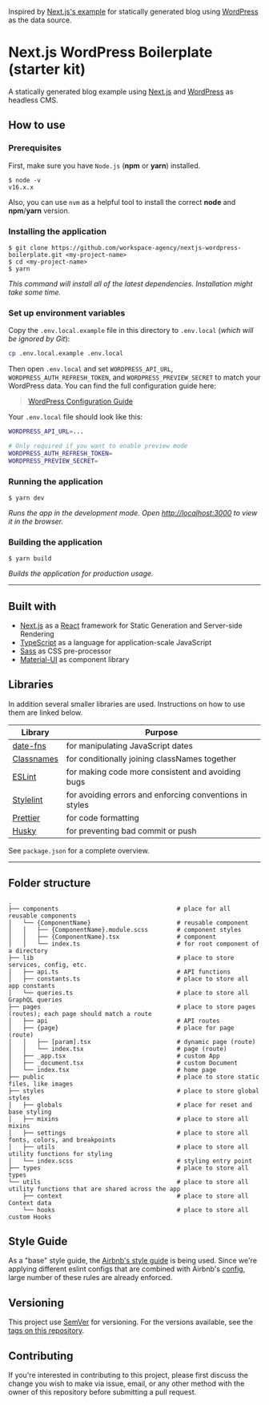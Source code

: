 Inspired by [Next.js's example](https://github.com/vercel/next.js/tree/canary/examples/cms-wordpress) for statically generated blog using [WordPress](https://wordpress.org/) as the data source.

# Next.js WordPress Boilerplate (starter kit)

A statically generated blog example using [Next.js](https://nextjs.org/) and [WordPress](https://wordpress.org/) as headless CMS.


## How to use

### Prerequisites

First, make sure you have `Node.js` (**npm** or **yarn**) installed.

```
$ node -v
v16.x.x
```

Also, you can use `nvm` as a helpful tool to install the correct **node** and **npm**/**yarn** version.

### Installing the application

```
$ git clone https://github.com/workspace-agency/nextjs-wordpress-boilerplate.git <my-project-name>
$ cd <my-project-name>
$ yarn
```

_This command will install all of the latest dependencies. Installation might take some time._

### Set up environment variables

Copy the `.env.local.example` file in this directory to `.env.local` (_which will be ignored by Git_):

```bash
cp .env.local.example .env.local
```

Then open `.env.local` and set `WORDPRESS_API_URL`, `WORDPRESS_AUTH_REFRESH_TOKEN`, and `WORDPRESS_PREVIEW_SECRET` to match your WordPress data.
You can find the full configuration guide here:

> [WordPress Configuration Guide](https://github.com/workspace-agency/nextjs-wordpress-boilerplate/blob/main/wp-configuration-guide.md)

Your `.env.local` file should look like this:

```bash
WORDPRESS_API_URL=...

# Only required if you want to enable preview mode
WORDPRESS_AUTH_REFRESH_TOKEN=
WORDPRESS_PREVIEW_SECRET=
```

### Running the application

```
$ yarn dev
```

_Runs the app in the development mode. Open [http://localhost:3000](http://localhost:3000) to view it in the browser._

### Building the application

```
$ yarn build
```

_Builds the application for production usage._

---

## Built with

- [Next.js](https://github.com/vercel/next.js) as a [React](https://github.com/facebook/react/) framework for Static Generation and Server-side Rendering
- [TypeScript](https://github.com/microsoft/TypeScript) as a language for application-scale JavaScript
- [Sass](https://github.com/sass/dart-sass) as CSS pre-processor
- [Material-UI](https://github.com/mui-org/material-ui) as component library

## Libraries

In addition several smaller libraries are used. Instructions on how to use them are linked below.

| Library                                               | Purpose                                                 |
| ----------------------------------------------------- | ------------------------------------------------------- |
| [date-fns](https://github.com/date-fns/date-fns)      | for manipulating JavaScript dates                       |
| [Classnames](https://github.com/JedWatson/classnames) | for conditionally joining classNames together           |
| [ESLint](https://github.com/eslint/eslint)            | for making code more consistent and avoiding bugs       |
| [Stylelint](https://github.com/stylelint/stylelint)   | for avoiding errors and enforcing conventions in styles |
| [Prettier](https://github.com/prettier/prettier)      | for code formatting                                     |
| [Husky](https://github.com/typicode/husky)            | for preventing bad commit or push                       |

See `package.json` for a complete overview.

---

## Folder structure

```
.
├── components                                 # place for all reusable components
│   └── {ComponentName}                        # reusable component
│   │   ├── {ComponentName}.module.scss        # component styles
│   │   ├── {ComponentName}.tsx                # component
│   │   └── index.ts                           # for root component of a directory
├── lib                                        # place to store services, config, etc.
│   ├── api.ts                                 # API functions
│   ├── constants.ts                           # place to store all app constants
│   └── queries.ts                             # place to store all GraphQL queries
├── pages                                      # place to store pages (routes); each page should match a route
│   ├── api                                    # API routes
│   ├── {page}                                 # place for page (route)
│   │   ├── [param].tsx                        # dynamic page (route)
│   │   └── index.tsx                          # page (route)
│   ├── _app.tsx                               # custom App
│   ├── _document.tsx                          # custom Document
│   └── index.tsx                              # home page
├── public                                     # place to store static files, like images
├── styles                                     # place to store global styles
│   ├── globals                                # place for reset and base styling
│   ├── mixins                                 # place to store all mixins
│   ├── settings                               # place to store all fonts, colors, and breakpoints
│   ├── utils                                  # place to store all utility functions for styling
│   └── index.scss                             # styling entry point
├── types                                      # place to store all types
└── utils                                      # place to store all utility functions that are shared across the app
    ├── context                                # place to store all Context data
    └── hooks                                  # place to store all custom Hooks

```

## Style Guide

As a "base" style guide, the [Airbnb's style guide](https://airbnb.io/javascript/react) is being used. Since we're applying different eslint configs that are combined with Airbnb's [config](https://yarnpkg.com/package/eslint-config-airbnb), large number of these rules are already enforced.

## Versioning

This project use [SemVer](http://semver.org/) for versioning. For the versions available, see the [tags on this repository](https://github.com/workspace-agency/nextjs-wordpress-boilerplate/tags).

## Contributing

If you're interested in contributing to this project, please first discuss the change you wish to make via issue, email, or any other method with the owner of this repository before submitting a pull request.
